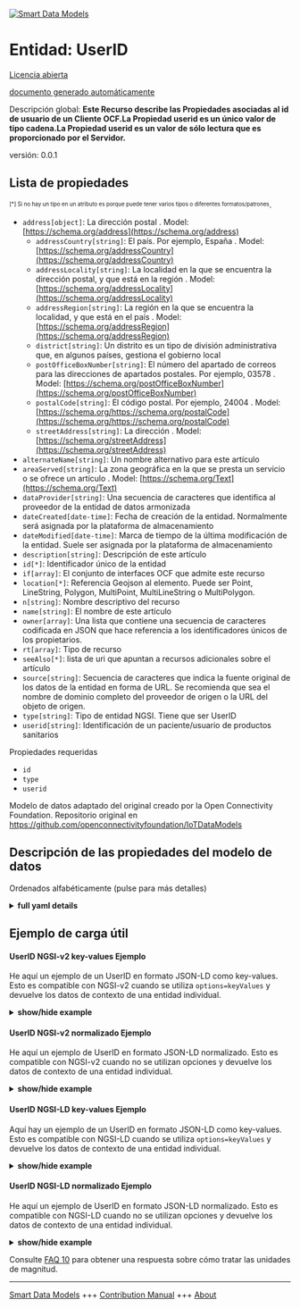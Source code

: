 <!-- 10-Header -->  
[![Smart Data Models](https://smartdatamodels.org/wp-content/uploads/2022/01/SmartDataModels_logo.png "Logo")](https://smartdatamodels.org)  
Entidad: UserID  
===============<!-- /10-Header -->  
<!-- 15-License -->  
[Licencia abierta](https://github.com/smart-data-models//dataModel.OCF/blob/master/UserID/LICENSE.md)  
[documento generado automáticamente](https://docs.google.com/presentation/d/e/2PACX-1vTs-Ng5dIAwkg91oTTUdt8ua7woBXhPnwavZ0FxgR8BsAI_Ek3C5q97Nd94HS8KhP-r_quD4H0fgyt3/pub?start=false&loop=false&delayms=3000#slide=id.gb715ace035_0_60)  
<!-- /15-License -->  
<!-- 20-Description -->  
Descripción global: **Este Recurso describe las Propiedades asociadas al id de usuario de un Cliente OCF.La Propiedad userid es un único valor de tipo cadena.La Propiedad userid es un valor de sólo lectura que es proporcionado por el Servidor.**  
versión: 0.0.1  
<!-- /20-Description -->  
<!-- 30-PropertiesList -->  

## Lista de propiedades  

<sup><sub>[*] Si no hay un tipo en un atributo es porque puede tener varios tipos o diferentes formatos/patrones</sub></sup>.  
- `address[object]`: La dirección postal  . Model: [https://schema.org/address](https://schema.org/address)	- `addressCountry[string]`: El país. Por ejemplo, España  . Model: [https://schema.org/addressCountry](https://schema.org/addressCountry)  
	- `addressLocality[string]`: La localidad en la que se encuentra la dirección postal, y que está en la región  . Model: [https://schema.org/addressLocality](https://schema.org/addressLocality)  
	- `addressRegion[string]`: La región en la que se encuentra la localidad, y que está en el país  . Model: [https://schema.org/addressRegion](https://schema.org/addressRegion)  
	- `district[string]`: Un distrito es un tipo de división administrativa que, en algunos países, gestiona el gobierno local    
	- `postOfficeBoxNumber[string]`: El número del apartado de correos para las direcciones de apartados postales. Por ejemplo, 03578  . Model: [https://schema.org/postOfficeBoxNumber](https://schema.org/postOfficeBoxNumber)  
	- `postalCode[string]`: El código postal. Por ejemplo, 24004  . Model: [https://schema.org/https://schema.org/postalCode](https://schema.org/https://schema.org/postalCode)  
	- `streetAddress[string]`: La dirección  . Model: [https://schema.org/streetAddress](https://schema.org/streetAddress)  
- `alternateName[string]`: Un nombre alternativo para este artículo  - `areaServed[string]`: La zona geográfica en la que se presta un servicio o se ofrece un artículo  . Model: [https://schema.org/Text](https://schema.org/Text)- `dataProvider[string]`: Una secuencia de caracteres que identifica al proveedor de la entidad de datos armonizada  - `dateCreated[date-time]`: Fecha de creación de la entidad. Normalmente será asignada por la plataforma de almacenamiento  - `dateModified[date-time]`: Marca de tiempo de la última modificación de la entidad. Suele ser asignada por la plataforma de almacenamiento  - `description[string]`: Descripción de este artículo  - `id[*]`: Identificador único de la entidad  - `if[array]`: El conjunto de interfaces OCF que admite este recurso  - `location[*]`: Referencia Geojson al elemento. Puede ser Point, LineString, Polygon, MultiPoint, MultiLineString o MultiPolygon.  - `n[string]`: Nombre descriptivo del recurso  - `name[string]`: El nombre de este artículo  - `owner[array]`: Una lista que contiene una secuencia de caracteres codificada en JSON que hace referencia a los identificadores únicos de los propietarios.  - `rt[array]`: Tipo de recurso  - `seeAlso[*]`: lista de uri que apuntan a recursos adicionales sobre el artículo  - `source[string]`: Secuencia de caracteres que indica la fuente original de los datos de la entidad en forma de URL. Se recomienda que sea el nombre de dominio completo del proveedor de origen o la URL del objeto de origen.  - `type[string]`: Tipo de entidad NGSI. Tiene que ser UserID  - `userid[string]`: Identificación de un paciente/usuario de productos sanitarios  <!-- /30-PropertiesList -->  
<!-- 35-RequiredProperties -->  
Propiedades requeridas  
- `id`  - `type`  - `userid`  <!-- /35-RequiredProperties -->  
<!-- 40-RequiredProperties -->  
Modelo de datos adaptado del original creado por la Open Connectivity Foundation. Repositorio original en https://github.com/openconnectivityfoundation/IoTDataModels  
<!-- /40-RequiredProperties -->  
<!-- 50-DataModelHeader -->  
## Descripción de las propiedades del modelo de datos  
Ordenados alfabéticamente (pulse para más detalles)  
<!-- /50-DataModelHeader -->  
<!-- 60-ModelYaml -->  
<details><summary><strong>full yaml details</strong></summary>    
```yaml  
UserID:    
  description: This Resource describes the Properties associated with user id of an OCF Client.The userid Property is a single value of type string.The userid Property is a read-only value that is provided by the Server.    
  properties:    
    address:    
      description: The mailing address    
      properties:    
        addressCountry:    
          description: 'The country. For example, Spain'    
          type: string    
          x-ngsi:    
            model: https://schema.org/addressCountry    
            type: Property    
        addressLocality:    
          description: 'The locality in which the street address is, and which is in the region'    
          type: string    
          x-ngsi:    
            model: https://schema.org/addressLocality    
            type: Property    
        addressRegion:    
          description: 'The region in which the locality is, and which is in the country'    
          type: string    
          x-ngsi:    
            model: https://schema.org/addressRegion    
            type: Property    
        district:    
          description: 'A district is a type of administrative division that, in some countries, is managed by the local government'    
          type: string    
          x-ngsi:    
            type: Property    
        postOfficeBoxNumber:    
          description: 'The post office box number for PO box addresses. For example, 03578'    
          type: string    
          x-ngsi:    
            model: https://schema.org/postOfficeBoxNumber    
            type: Property    
        postalCode:    
          description: 'The postal code. For example, 24004'    
          type: string    
          x-ngsi:    
            model: https://schema.org/https://schema.org/postalCode    
            type: Property    
        streetAddress:    
          description: The street address    
          type: string    
          x-ngsi:    
            model: https://schema.org/streetAddress    
            type: Property    
        streetNr:    
          description: Number identifying a specific property on a public street    
          type: string    
          x-ngsi:    
            type: Property    
      type: object    
      x-ngsi:    
        model: https://schema.org/address    
        type: Property    
    alternateName:    
      description: An alternative name for this item    
      type: string    
      x-ngsi:    
        type: Property    
    areaServed:    
      description: The geographic area where a service or offered item is provided    
      type: string    
      x-ngsi:    
        model: https://schema.org/Text    
        type: Property    
    dataProvider:    
      description: A sequence of characters identifying the provider of the harmonised data entity    
      type: string    
      x-ngsi:    
        type: Property    
    dateCreated:    
      description: Entity creation timestamp. This will usually be allocated by the storage platform    
      format: date-time    
      type: string    
      x-ngsi:    
        type: Property    
    dateModified:    
      description: Timestamp of the last modification of the entity. This will usually be allocated by the storage platform    
      format: date-time    
      type: string    
      x-ngsi:    
        type: Property    
    description:    
      description: A description of this item    
      type: string    
      x-ngsi:    
        type: Property    
    id:    
      anyOf:    
        - description: Identifier format of any NGSI entity    
          maxLength: 256    
          minLength: 1    
          pattern: ^[\w\-\.\{\}\$\+\*\[\]`|~^@!,:\\]+$    
          type: string    
          x-ngsi:    
            type: Property    
        - description: Identifier format of any NGSI entity    
          format: uri    
          type: string    
          x-ngsi:    
            type: Property    
      description: Unique identifier of the entity    
      x-ngsi:    
        type: Property    
    if:    
      description: The OCF Interface set supported by this Resource    
      items:    
        enum:    
          - oic.if.r    
          - oic.if.baseline    
        maxLength: 64    
        type: string    
      minItems: 1    
      readOnly: true    
      type: array    
      uniqueItems: true    
      x-ngsi:    
        type: Property    
    location:    
      description: 'Geojson reference to the item. It can be Point, LineString, Polygon, MultiPoint, MultiLineString or MultiPolygon'    
      oneOf:    
        - description: Geojson reference to the item. Point    
          properties:    
            bbox:    
              items:    
                type: number    
              minItems: 4    
              type: array    
            coordinates:    
              items:    
                type: number    
              minItems: 2    
              type: array    
            type:    
              enum:    
                - Point    
              type: string    
          required:    
            - type    
            - coordinates    
          title: GeoJSON Point    
          type: object    
          x-ngsi:    
            type: GeoProperty    
        - description: Geojson reference to the item. LineString    
          properties:    
            bbox:    
              items:    
                type: number    
              minItems: 4    
              type: array    
            coordinates:    
              items:    
                items:    
                  type: number    
                minItems: 2    
                type: array    
              minItems: 2    
              type: array    
            type:    
              enum:    
                - LineString    
              type: string    
          required:    
            - type    
            - coordinates    
          title: GeoJSON LineString    
          type: object    
          x-ngsi:    
            type: GeoProperty    
        - description: Geojson reference to the item. Polygon    
          properties:    
            bbox:    
              items:    
                type: number    
              minItems: 4    
              type: array    
            coordinates:    
              items:    
                items:    
                  items:    
                    type: number    
                  minItems: 2    
                  type: array    
                minItems: 4    
                type: array    
              type: array    
            type:    
              enum:    
                - Polygon    
              type: string    
          required:    
            - type    
            - coordinates    
          title: GeoJSON Polygon    
          type: object    
          x-ngsi:    
            type: GeoProperty    
        - description: Geojson reference to the item. MultiPoint    
          properties:    
            bbox:    
              items:    
                type: number    
              minItems: 4    
              type: array    
            coordinates:    
              items:    
                items:    
                  type: number    
                minItems: 2    
                type: array    
              type: array    
            type:    
              enum:    
                - MultiPoint    
              type: string    
          required:    
            - type    
            - coordinates    
          title: GeoJSON MultiPoint    
          type: object    
          x-ngsi:    
            type: GeoProperty    
        - description: Geojson reference to the item. MultiLineString    
          properties:    
            bbox:    
              items:    
                type: number    
              minItems: 4    
              type: array    
            coordinates:    
              items:    
                items:    
                  items:    
                    type: number    
                  minItems: 2    
                  type: array    
                minItems: 2    
                type: array    
              type: array    
            type:    
              enum:    
                - MultiLineString    
              type: string    
          required:    
            - type    
            - coordinates    
          title: GeoJSON MultiLineString    
          type: object    
          x-ngsi:    
            type: GeoProperty    
        - description: Geojson reference to the item. MultiLineString    
          properties:    
            bbox:    
              items:    
                type: number    
              minItems: 4    
              type: array    
            coordinates:    
              items:    
                items:    
                  items:    
                    items:    
                      type: number    
                    minItems: 2    
                    type: array    
                  minItems: 4    
                  type: array    
                type: array    
              type: array    
            type:    
              enum:    
                - MultiPolygon    
              type: string    
          required:    
            - type    
            - coordinates    
          title: GeoJSON MultiPolygon    
          type: object    
          x-ngsi:    
            type: GeoProperty    
      x-ngsi:    
        type: GeoProperty    
    n:    
      description: Friendly name of the Resource    
      maxLength: 64    
      readOnly: true    
      type: string    
      x-ngsi:    
        type: Property    
    name:    
      description: The name of this item    
      type: string    
      x-ngsi:    
        type: Property    
    owner:    
      description: A List containing a JSON encoded sequence of characters referencing the unique Ids of the owner(s)    
      items:    
        anyOf:    
          - description: Identifier format of any NGSI entity    
            maxLength: 256    
            minLength: 1    
            pattern: ^[\w\-\.\{\}\$\+\*\[\]`|~^@!,:\\]+$    
            type: string    
            x-ngsi:    
              type: Property    
          - description: Identifier format of any NGSI entity    
            format: uri    
            type: string    
            x-ngsi:    
              type: Property    
        description: Unique identifier of the entity    
        x-ngsi:    
          type: Property    
      type: array    
      x-ngsi:    
        type: Property    
    rt:    
      description: Resource Type    
      items:    
        enum:    
          - oic.r.userid    
        maxLength: 64    
        type: string    
      minItems: 1    
      readOnly: true    
      type: array    
      uniqueItems: true    
      x-ngsi:    
        type: Property    
    seeAlso:    
      description: list of uri pointing to additional resources about the item    
      oneOf:    
        - items:    
            format: uri    
            type: string    
          minItems: 1    
          type: array    
        - format: uri    
          type: string    
      x-ngsi:    
        type: Property    
    source:    
      description: 'A sequence of characters giving the original source of the entity data as a URL. Recommended to be the fully qualified domain name of the source provider, or the URL to the source object'    
      type: string    
      x-ngsi:    
        type: Property    
    type:    
      description: NGSI entity type. It has to be UserID    
      enum:    
        - UserID    
      type: string    
      x-ngsi:    
        type: Property    
    userid:    
      description: Id of a patient/user of healthcare devices    
      readOnly: true    
      type: string    
      x-ngsi:    
        type: Property    
  required:    
    - userid    
    - id    
    - type    
  type: object    
  x-derived-from: https://raw.githubusercontent.com/openconnectivityfoundation/IoTDataModels/master/UserIDResURI.swagger.json    
  x-disclaimer: 'Redistribution and use in source and binary forms, with or without modification, are permitted  provided that the license conditions are met. Copyleft (c) 2022 Contributors to Smart Data Models Program'    
  x-license-url: https://github.com/smart-data-models/dataModel.OCF/blob/master/UserID/LICENSE.md    
  x-model-schema: https://smart-data-models.github.io/dataModel.OCF/UserID/schema.json    
  x-model-tags: OCF    
  x-version: 0.0.1    
```  
</details>    
<!-- /60-ModelYaml -->  
<!-- 70-MiddleNotes -->  
<!-- /70-MiddleNotes -->  
<!-- 80-Examples -->  
## Ejemplo de carga útil  
#### UserID NGSI-v2 key-values Ejemplo  
He aquí un ejemplo de un UserID en formato JSON-LD como key-values. Esto es compatible con NGSI-v2 cuando se utiliza `options=keyValues` y devuelve los datos de contexto de una entidad individual.  
<details><summary><strong>show/hide example</strong></summary>    
```json  
{  
  "id": "urn:ngsi-ld:UserID:id:MPBR:64609342",  
  "dateCreated": "2004-04-06T00:07:12Z",  
  "dateModified": "1977-12-27T13:09:32Z",  
  "source": "Focus most ability attention focus clear. Enter play see degree base pressure. Avoid campaign become son save blood.",  
  "name": "International sign about seem.",  
  "alternateName": "Pick meeting easy exist exactly through interesting. Find represent sometimes expert. Official child I. Brother investment interest home soldier remain.",  
  "description": "Outside imagine couple crime. Pretty rule be hour walk. Travel at cut major great over from again.",  
  "dataProvider": "Security mouth after share worry strategy despite film. Step account somebody anyone. Issue too right kitchen if fly pattern.",  
  "owner": [  
    "urn:ngsi-ld:UserID:items:YEGQ:90094094",  
    "urn:ngsi-ld:UserID:items:EAPP:82632004"  
  ],  
  "seeAlso": [  
    "urn:ngsi-ld:UserID:items:ZDPD:46962898",  
    "urn:ngsi-ld:UserID:items:YVAX:99933622"  
  ],  
  "location": {  
    "type": "Point",  
    "coordinates": [  
      85.6307245,  
      172.147391  
    ]  
  },  
  "address": {  
    "streetAddress": "Medical someone major structure consider. Animal ten away better young rest read. Doctor brother TV owner piece.",  
    "addressLocality": "Join accept hour. Bring billion other place same full. Example season take head relate history especially.",  
    "addressRegion": "Day state view else fast. Stock thus and. Student poor charge shake beautiful occur appear.",  
    "addressCountry": "Campaign discuss anyone simple floor soon. Ball in trial eye military tough. Add work him item wait approach.",  
    "postalCode": "Film enjoy actually sell there free instead. Hair message four catch little sea paper.",  
    "postOfficeBoxNumber": "Red around wait plant. Subject approach world itself. Region recently recognize somebody employee box loss."  
  },  
  "areaServed": "Close agent start race skill bed glass. Than protect there play stay fund bank successful.",  
  "rt": [  
    "oic.r.userid",  
    "oic.r.userid"  
  ],  
  "userid": "Road color pay. Impact yourself leg seek home admit.",  
  "n": "Plan else situation attention among interest nice. Before part financial opportunity purpose leave mouth. Town remain indicate wind.",  
  "if": [  
    "oic.if.r",  
    "oic.if.r"  
  ],  
  "type": "UserID"  
}  
```  
</details>  
#### UserID NGSI-v2 normalizado Ejemplo  
He aquí un ejemplo de UserID en formato JSON-LD normalizado. Esto es compatible con NGSI-v2 cuando no se utilizan opciones y devuelve los datos de contexto de una entidad individual.  
<details><summary><strong>show/hide example</strong></summary>    
```json  
{  
  "id": {  
    "type": "string",  
    "value": "urn:ngsi-ld:UserID:id:MPBR:64609342"  
  },  
  "dateCreated": {  
    "format": "date-time",  
    "type": "string",  
    "value": "2004-04-06T00:07:12Z"  
  },  
  "dateModified": {  
    "format": "date-time",  
    "type": "string",  
    "value": "1977-12-27T13:09:32Z"  
  },  
  "source": {  
    "type": "string",  
    "value": "Focus most ability attention focus clear. Enter play see degree base pressure. Avoid campaign become son save blood."  
  },  
  "name": {  
    "type": "string",  
    "value": "International sign about seem."  
  },  
  "alternateName": {  
    "type": "string",  
    "value": "Pick meeting easy exist exactly through interesting. Find represent sometimes expert. Official child I. Brother investment interest home soldier remain."  
  },  
  "description": {  
    "type": "string",  
    "value": "Outside imagine couple crime. Pretty rule be hour walk. Travel at cut major great over from again."  
  },  
  "dataProvider": {  
    "type": "string",  
    "value": "Security mouth after share worry strategy despite film. Step account somebody anyone. Issue too right kitchen if fly pattern."  
  },  
  "owner": {  
    "type": "array",  
    "value": [  
      "urn:ngsi-ld:UserID:items:YEGQ:90094094",  
      "urn:ngsi-ld:UserID:items:EAPP:82632004"  
    ]  
  },  
  "seeAlso": {  
    "type": "array",  
    "value": [  
      "urn:ngsi-ld:UserID:items:ZDPD:46962898",  
      "urn:ngsi-ld:UserID:items:YVAX:99933622"  
    ]  
  },  
  "location": {  
    "type": "object",  
    "value": {  
      "type": "Point",  
      "coordinates": [  
        85.6307245,  
        172.147391  
      ]  
    }  
  },  
  "address": {  
    "type": "object",  
    "value": {  
      "streetAddress": "Medical someone major structure consider. Animal ten away better young rest read. Doctor brother TV owner piece.",  
      "addressLocality": "Join accept hour. Bring billion other place same full. Example season take head relate history especially.",  
      "addressRegion": "Day state view else fast. Stock thus and. Student poor charge shake beautiful occur appear.",  
      "addressCountry": "Campaign discuss anyone simple floor soon. Ball in trial eye military tough. Add work him item wait approach.",  
      "postalCode": "Film enjoy actually sell there free instead. Hair message four catch little sea paper.",  
      "postOfficeBoxNumber": "Red around wait plant. Subject approach world itself. Region recently recognize somebody employee box loss."  
    }  
  },  
  "areaServed": {  
    "type": "string",  
    "value": "Close agent start race skill bed glass. Than protect there play stay fund bank successful."  
  },  
  "rt": {  
    "type": "array",  
    "value": [  
      "oic.r.userid",  
      "oic.r.userid"  
    ]  
  },  
  "userid": {  
    "type": "string",  
    "value": "Road color pay. Impact yourself leg seek home admit."  
  },  
  "n": {  
    "type": "string",  
    "value": "Plan else situation attention among interest nice. Before part financial opportunity purpose leave mouth. Town remain indicate wind."  
  },  
  "if": {  
    "type": "array",  
    "value": [  
      "oic.if.r",  
      "oic.if.r"  
    ]  
  },  
  "type": {  
    "type": "string",  
    "value": "UserID"  
  }  
}  
```  
</details>  
#### UserID NGSI-LD key-values Ejemplo  
Aquí hay un ejemplo de un UserID en formato JSON-LD como key-values. Esto es compatible con NGSI-LD cuando se utiliza `options=keyValues` y devuelve los datos de contexto de una entidad individual.  
<details><summary><strong>show/hide example</strong></summary>    
```json  
{  
    "id": "urn:ngsi-ld:UserID:id:MPBR:64609342",  
    "dateCreated": "2004-04-06T00:07:12Z",  
    "dateModified": "1977-12-27T13:09:32Z",  
    "source": "Focus most ability attention focus clear. Enter play see degree base pressure. Avoid campaign become son save blood.",  
    "name": "International sign about seem.",  
    "alternateName": "Pick meeting easy exist exactly through interesting. Find represent sometimes expert. Official child I. Brother investment interest home soldier remain.",  
    "description": "Outside imagine couple crime. Pretty rule be hour walk. Travel at cut major great over from again.",  
    "dataProvider": "Security mouth after share worry strategy despite film. Step account somebody anyone. Issue too right kitchen if fly pattern.",  
    "owner": [  
        "urn:ngsi-ld:UserID:items:YEGQ:90094094",  
        "urn:ngsi-ld:UserID:items:EAPP:82632004"  
    ],  
    "seeAlso": [  
        "urn:ngsi-ld:UserID:items:ZDPD:46962898",  
        "urn:ngsi-ld:UserID:items:YVAX:99933622"  
    ],  
    "location": {  
        "type": "Point",  
        "coordinates": [  
            85.6307245,  
            172.147391  
        ]  
    },  
    "address": {  
        "streetAddress": "Medical someone major structure consider. Animal ten away better young rest read. Doctor brother TV owner piece.",  
        "addressLocality": "Join accept hour. Bring billion other place same full. Example season take head relate history especially.",  
        "addressRegion": "Day state view else fast. Stock thus and. Student poor charge shake beautiful occur appear.",  
        "addressCountry": "Campaign discuss anyone simple floor soon. Ball in trial eye military tough. Add work him item wait approach.",  
        "postalCode": "Film enjoy actually sell there free instead. Hair message four catch little sea paper.",  
        "postOfficeBoxNumber": "Red around wait plant. Subject approach world itself. Region recently recognize somebody employee box loss."  
    },  
    "areaServed": "Close agent start race skill bed glass. Than protect there play stay fund bank successful.",  
    "rt": [  
        "oic.r.userid",  
        "oic.r.userid"  
    ],  
    "userid": "Road color pay. Impact yourself leg seek home admit.",  
    "n": "Plan else situation attention among interest nice. Before part financial opportunity purpose leave mouth. Town remain indicate wind.",  
    "if": [  
        "oic.if.r",  
        "oic.if.r"  
    ],  
    "type": "UserID",  
    "@context": [  
        "https://smartdatamodels.org/context.jsonld",  
        "https://raw.githubusercontent.com/smart-data-models/dataModel.OCF/master/context.jsonld"  
    ]  
}  
```  
</details>  
#### UserID NGSI-LD normalizado Ejemplo  
He aquí un ejemplo de UserID en formato JSON-LD normalizado. Esto es compatible con NGSI-LD cuando no se utilizan opciones y devuelve los datos de contexto de una entidad individual.  
<details><summary><strong>show/hide example</strong></summary>    
```json  
{  
    "id": "urn:ngsi-ld:UserID:id:SATK:66273727",  
    "dateCreated": {  
        "type": "Property",  
        "value": {  
            "@type": "DateTime",  
            "@value": "1988-01-26T22:40:15Z"  
        }  
    },  
    "dateModified": {  
        "type": "Property",  
        "value": {  
            "@type": "DateTime",  
            "@value": "2021-12-11T17:15:26Z"  
        }  
    },  
    "source": {  
        "type": "Property",  
        "value": "Go give she reveal. Performance another low feeling election environment prove."  
    },  
    "name": {  
        "type": "Property",  
        "value": "School left college benefit already including director. Analysis become take TV final hundred. Lose family two seem. Soon responsibility call you dog pay."  
    },  
    "alternateName": {  
        "type": "Property",  
        "value": "Stay management skin smile part course. Wait before cup expect debate. Hospital tell think enough single many turn."  
    },  
    "description": {  
        "type": "Property",  
        "value": "Will certainly news treat. Guy beautiful leader serve. View word authority."  
    },  
    "dataProvider": {  
        "type": "Property",  
        "value": "Throw feeling meeting central. Husband story some system understand few home."  
    },  
    "owner": {  
        "type": "Property",  
        "value": [  
            "urn:ngsi-ld:UserID:items:YXSN:35330506",  
            "urn:ngsi-ld:UserID:items:SANZ:01194408"  
        ]  
    },  
    "seeAlso": {  
        "type": "Property",  
        "value": [  
            "urn:ngsi-ld:UserID:items:BEQN:82535156"  
        ]  
    },  
    "location": {  
        "type": "Property",  
        "value": {  
            "type": "Point",  
            "coordinates": [  
                77.454452,  
                -121.266156  
            ]  
        }  
    },  
    "address": {  
        "type": "Property",  
        "value": {  
            "streetAddress": "Wish anyone smile if. I down seat environment food seek research room. Politics financial cup.",  
            "addressLocality": "Difficult image join herself Mr collection white. Really next until return almost teach.",  
            "addressRegion": "Year source force would run require reality. Fine production agree hand oil letter. Figure poor field may.",  
            "addressCountry": "Administration more international industry current establish knowledge long. Democrat born assume scientist evidence culture remember very.",  
            "postalCode": "Occur federal Democrat hope. Rise next former support space.",  
            "postOfficeBoxNumber": "Start true me son then movement head new. Employee politics conference administration break. Theory market religious later Congress."  
        }  
    },  
    "areaServed": {  
        "type": "Property",  
        "value": "Itself must change his car admit rule. Until worry listen page impact. Big real certain many street."  
    },  
    "rt": {  
        "type": "Property",  
        "value": [  
            "oic.r.userid"  
        ]  
    },  
    "userid": {  
        "type": "Property",  
        "value": "This too his lay inside. Give cup would."  
    },  
    "n": {  
        "type": "Property",  
        "value": "Customer politics since very those exactly."  
    },  
    "if": {  
        "type": "Property",  
        "value": [  
            "oic.if.r"  
        ]  
    },  
    "type": "UserID",  
    "@context": [  
        "https://smartdatamodels.org/context.jsonld",  
        "https://raw.githubusercontent.com/smart-data-models/dataModel.OCF/master/context.jsonld"  
    ]  
}  
```  
</details><!-- /80-Examples -->  
<!-- 90-FooterNotes -->  
<!-- /90-FooterNotes -->  
<!-- 95-Units -->  
Consulte [FAQ 10](https://smartdatamodels.org/index.php/faqs/) para obtener una respuesta sobre cómo tratar las unidades de magnitud.  
<!-- /95-Units -->  
<!-- 97-LastFooter -->  
---  
[Smart Data Models](https://smartdatamodels.org) +++ [Contribution Manual](https://bit.ly/contribution_manual) +++ [About](https://bit.ly/Introduction_SDM)<!-- /97-LastFooter -->  
